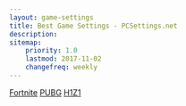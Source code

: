 ```yaml
---
layout: game-settings
title: Best Game Settings - PCSettings.net
description: 
sitemap:
    priority: 1.0
    lastmod: 2017-11-02
    changefreq: weekly
---
```


<div class="menu-container">
    <div class="button-container">
       <a href="fortnite" class="button special big">Fortnite</a>
       <a href="pubg" class="button special big">PUBG</a>
       <a href="h1z1" class="button special big">H1Z1</a>
    </div>
</div>